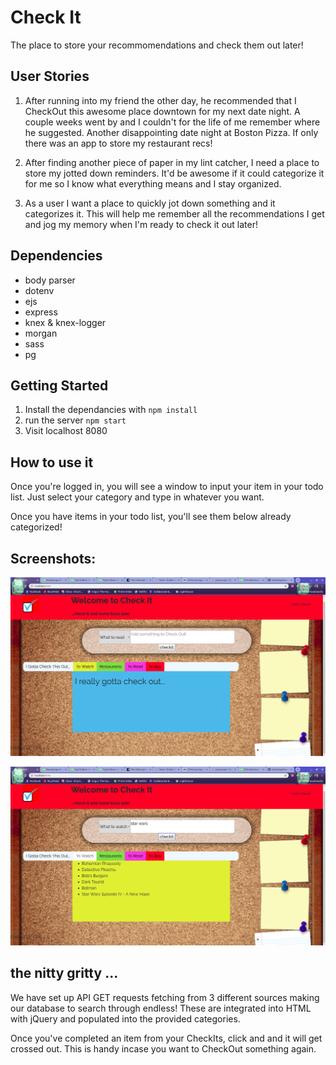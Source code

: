 # Check It
The place to store your recommomendations and check them out later!

## User Stories

1. After running into my friend the other day, he recommended that I CheckOut this awesome place downtown for my next date night. A couple weeks went by and I couldn't for the life of me remember where he suggested. Another disappointing date night at Boston Pizza. If only there was an app to store my restaurant recs!

2. After finding another piece of paper in my lint catcher, I need a place to store my jotted down reminders. It'd be awesome if it could categorize it for me so I know what everything means and I stay organized.

3. As a user I want a place to quickly jot down something and it categorizes it. This will help me remember all the recommendations I get and jog my memory when I'm ready to check it out later!


## Dependencies

- body parser 
- dotenv
- ejs
- express
- knex & knex-logger
- morgan
- sass
- pg

## Getting Started

1. Install the dependancies with ```npm install```
2. run the server ```npm start```
3. Visit localhost 8080


## How to use it

Once you're logged in, you will see a window to input your item in your todo list. Just select your category and type in whatever you want. 

Once  you have items in your todo list, you'll see them below already categorized! 

## Screenshots:
![Once you're logged in you have access to the window where you have to CheckIt](https://github.com/Danny-Tran/toDoList/blob/frontEnd/public/images/homepage.png?raw=true)

![Easily add an item to your to do list and see it appear under the correct tab](https://github.com/Danny-Tran/toDoList/blob/frontEnd/public/images/addingtomovies.png?raw=true)

## the nitty gritty ...

We have set up API GET requests fetching from 3 different sources making our database to search through endless! These are integrated into HTML with jQuery and populated into the provided categories. 

Once you've completed an item from your CheckIts, click and and it will get crossed out. This is handy incase you want to CheckOut something again.


